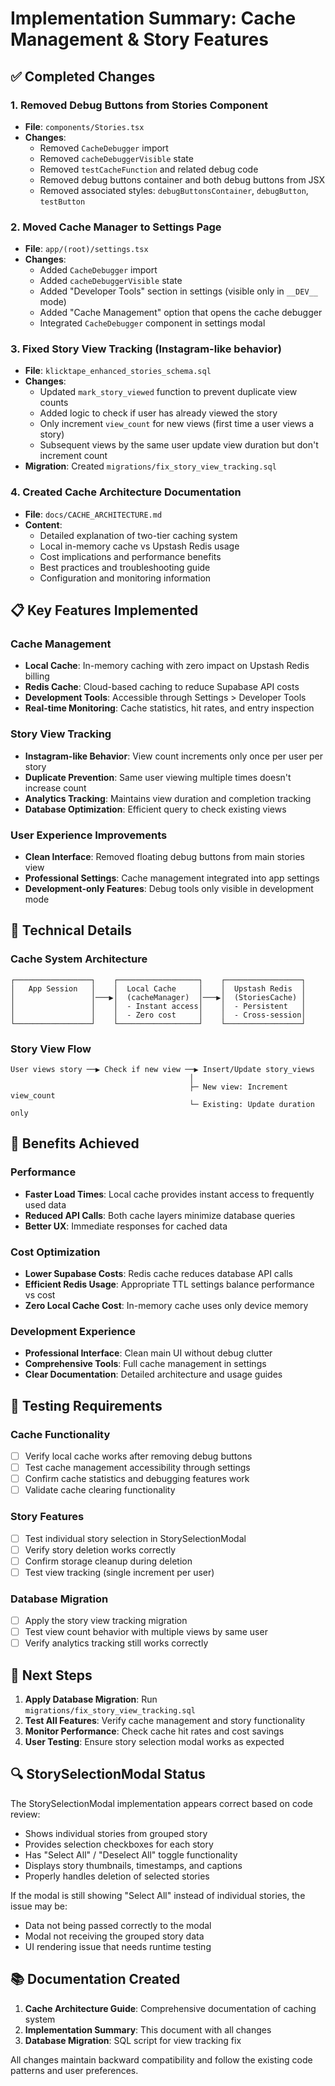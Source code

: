 # Implementation Summary: Cache Management & Story Features

## ✅ Completed Changes

### 1. Removed Debug Buttons from Stories Component
- **File**: `components/Stories.tsx`
- **Changes**:
  - Removed `CacheDebugger` import
  - Removed `cacheDebuggerVisible` state
  - Removed `testCacheFunction` and related debug code
  - Removed debug buttons container and both debug buttons from JSX
  - Removed associated styles: `debugButtonsContainer`, `debugButton`, `testButton`

### 2. Moved Cache Manager to Settings Page
- **File**: `app/(root)/settings.tsx`
- **Changes**:
  - Added `CacheDebugger` import
  - Added `cacheDebuggerVisible` state
  - Added "Developer Tools" section in settings (visible only in `__DEV__` mode)
  - Added "Cache Management" option that opens the cache debugger
  - Integrated `CacheDebugger` component in settings modal

### 3. Fixed Story View Tracking (Instagram-like behavior)
- **File**: `klicktape_enhanced_stories_schema.sql`
- **Changes**:
  - Updated `mark_story_viewed` function to prevent duplicate view counts
  - Added logic to check if user has already viewed the story
  - Only increment `view_count` for new views (first time a user views a story)
  - Subsequent views by the same user update view duration but don't increment count
- **Migration**: Created `migrations/fix_story_view_tracking.sql`

### 4. Created Cache Architecture Documentation
- **File**: `docs/CACHE_ARCHITECTURE.md`
- **Content**:
  - Detailed explanation of two-tier caching system
  - Local in-memory cache vs Upstash Redis usage
  - Cost implications and performance benefits
  - Best practices and troubleshooting guide
  - Configuration and monitoring information

## 📋 Key Features Implemented

### Cache Management
- **Local Cache**: In-memory caching with zero impact on Upstash Redis billing
- **Redis Cache**: Cloud-based caching to reduce Supabase API costs
- **Development Tools**: Accessible through Settings > Developer Tools
- **Real-time Monitoring**: Cache statistics, hit rates, and entry inspection

### Story View Tracking
- **Instagram-like Behavior**: View count increments only once per user per story
- **Duplicate Prevention**: Same user viewing multiple times doesn't increase count
- **Analytics Tracking**: Maintains view duration and completion tracking
- **Database Optimization**: Efficient query to check existing views

### User Experience Improvements
- **Clean Interface**: Removed floating debug buttons from main stories view
- **Professional Settings**: Cache management integrated into app settings
- **Development-only Features**: Debug tools only visible in development mode

## 🔧 Technical Details

### Cache System Architecture
```
┌─────────────────┐    ┌──────────────────┐    ┌─────────────────┐
│   App Session   │    │  Local Cache     │    │  Upstash Redis  │
│                 │───▶│  (cacheManager)  │───▶│  (StoriesCache) │
│                 │    │  - Instant access│    │  - Persistent   │
│                 │    │  - Zero cost     │    │  - Cross-session│
└─────────────────┘    └──────────────────┘    └─────────────────┘
```

### Story View Flow
```
User views story ──▶ Check if new view ──▶ Insert/Update story_views
                                        │
                                        ├─ New view: Increment view_count
                                        └─ Existing: Update duration only
```

## 🚀 Benefits Achieved

### Performance
- **Faster Load Times**: Local cache provides instant access to frequently used data
- **Reduced API Calls**: Both cache layers minimize database queries
- **Better UX**: Immediate responses for cached data

### Cost Optimization
- **Lower Supabase Costs**: Redis cache reduces database API calls
- **Efficient Redis Usage**: Appropriate TTL settings balance performance vs cost
- **Zero Local Cache Cost**: In-memory cache uses only device memory

### Development Experience
- **Professional Interface**: Clean main UI without debug clutter
- **Comprehensive Tools**: Full cache management in settings
- **Clear Documentation**: Detailed architecture and usage guides

## 🧪 Testing Requirements

### Cache Functionality
- [ ] Verify local cache works after removing debug buttons
- [ ] Test cache management accessibility through settings
- [ ] Confirm cache statistics and debugging features work
- [ ] Validate cache clearing functionality

### Story Features
- [ ] Test individual story selection in StorySelectionModal
- [ ] Verify story deletion works correctly
- [ ] Confirm storage cleanup during deletion
- [ ] Test view tracking (single increment per user)

### Database Migration
- [ ] Apply the story view tracking migration
- [ ] Test view count behavior with multiple views by same user
- [ ] Verify analytics tracking still works correctly

## 📝 Next Steps

1. **Apply Database Migration**: Run `migrations/fix_story_view_tracking.sql`
2. **Test All Features**: Verify cache management and story functionality
3. **Monitor Performance**: Check cache hit rates and cost savings
4. **User Testing**: Ensure story selection modal works as expected

## 🔍 StorySelectionModal Status

The StorySelectionModal implementation appears correct based on code review:
- Shows individual stories from grouped story
- Provides selection checkboxes for each story
- Has "Select All" / "Deselect All" toggle functionality
- Displays story thumbnails, timestamps, and captions
- Properly handles deletion of selected stories

If the modal is still showing "Select All" instead of individual stories, the issue may be:
- Data not being passed correctly to the modal
- Modal not receiving the grouped story data
- UI rendering issue that needs runtime testing

## 📚 Documentation Created

1. **Cache Architecture Guide**: Comprehensive documentation of caching system
2. **Implementation Summary**: This document with all changes
3. **Database Migration**: SQL script for view tracking fix

All changes maintain backward compatibility and follow the existing code patterns and user preferences.
